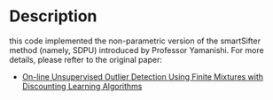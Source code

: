 # Description 
this code implemented the non-parametric version of the smartSifter method (namely, SDPU) introduced by Professor Yamanishi. For more details, please refter to the original paper:
- [On-line Unsupervised Outlier Detection Using Finite
Mixtures with Discounting Learning Algorithms](https://pdfs.semanticscholar.org/43c4/cd81d1cf451cea53f3993dfa866e883d8694.pdf)



